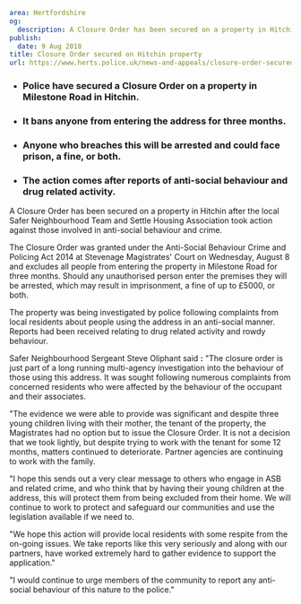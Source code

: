```yaml
area: Hertfordshire
og:
  description: A Closure Order has been secured on a property in Hitchin after the local Safer Neighbourhood Team and settle housing association took action against those involved in anti-social behaviour and crime.
publish:
  date: 9 Aug 2018
title: Closure Order secured on Hitchin property
url: https://www.herts.police.uk/news-and-appeals/closure-order-secured-on-hitchin-property-1636G
```

* ### Police have secured a Closure Order on a property in Milestone Road in Hitchin.

 * ### It bans anyone from entering the address for three months.

 * ### Anyone who breaches this will be arrested and could face prison, a fine, or both.

 * ### The action comes after reports of anti-social behaviour and drug related activity.

A Closure Order has been secured on a property in Hitchin after the local Safer Neighbourhood Team and Settle Housing Association took action against those involved in anti-social behaviour and crime.

The Closure Order was granted under the Anti-Social Behaviour Crime and Policing Act 2014 at Stevenage Magistrates' Court on Wednesday, August 8 and excludes all people from entering the property in Milestone Road for three months. Should any unauthorised person enter the premises they will be arrested, which may result in imprisonment, a fine of up to £5000, or both.

The property was being investigated by police following complaints from local residents about people using the address in an anti-social manner. Reports had been received relating to drug related activity and rowdy behaviour.

Safer Neighbourhood Sergeant Steve Oliphant said **:** "The closure order is just part of a long running multi-agency investigation into the behaviour of those using this address. It was sought following numerous complaints from concerned residents who were affected by the behaviour of the occupant and their associates.

"The evidence we were able to provide was significant and despite three young children living with their mother, the tenant of the property, the Magistrates had no option but to issue the Closure Order. It is not a decision that we took lightly, but despite trying to work with the tenant for some 12 months, matters continued to deteriorate. Partner agencies are continuing to work with the family.

"I hope this sends out a very clear message to others who engage in ASB and related crime, and who think that by having their young children at the address, this will protect them from being excluded from their home. We will continue to work to protect and safeguard our communities and use the legislation available if we need to.

"We hope this action will provide local residents with some respite from the on-going issues. We take reports like this very seriously and along with our partners, have worked extremely hard to gather evidence to support the application."

"I would continue to urge members of the community to report any anti-social behaviour of this nature to the police."
